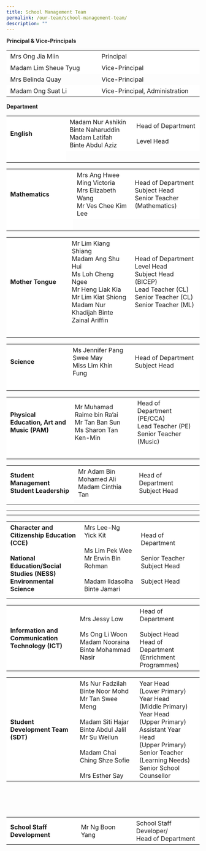 ```yaml
---
title: School Management Team
permalink: /our-team/school-management-team/
description: ""
---
```

**Principal & Vice-Principals**


 <table border="0" style="box-sizing: inherit; border-collapse: collapse; border-spacing: 0px; max-width: 100%; width: 792.225px;"><tbody style="box-sizing: inherit;"><tr style="box-sizing: inherit; background: rgb(255, 255, 255);"><td style="box-sizing: inherit; padding: 5px 10px; width: 395.612px;">Mrs Ong Jia Miin</td><td style="box-sizing: inherit; padding: 5px 10px; width: 395.612px;">Principal</td></tr><tr style="box-sizing: inherit; background: rgb(255, 255, 255);"><td style="box-sizing: inherit; padding: 5px 10px; width: 395.612px;">Madam Lim Sheue Tyug</td><td style="box-sizing: inherit; padding: 5px 10px; width: 395.612px;">Vice-Principal</td></tr><td style="box-sizing: inherit; padding: 5px 10px; width: 395.612px;">Mrs Belinda Quay</td><td style="box-sizing: inherit; padding: 5px 10px; width: 395.612px;">Vice-Principal</td><tr style="box-sizing: inherit; background: rgb(255, 255, 255);"><td style="box-sizing: inherit; padding: 5px 10px; width: 395.612px;">Madam Ong Suat Li</td><td style="box-sizing: inherit; padding: 5px 10px; width: 395.612px;">Vice-Principal, Administration</td></tr></tbody></table>

**Department**


<table border="0" style="box-sizing: inherit; border-collapse: collapse; border-spacing: 0px; max-width: 100%; width: 792.225px;"><tbody style="box-sizing: inherit;"><tr style="box-sizing: inherit; background: rgb(255, 255, 255);"><td style="box-sizing: inherit; padding: 5px 10px; width: 263.737px;"><b>English</b></td><td style="box-sizing: inherit; padding: 5px 10px; width: 263.737px;">Madam Nur Ashikin Binte Naharuddin<br>Madam Latifah Binte Abdul Aziz</td><td style="box-sizing: inherit; padding: 5px 10px; width: 263.75px;">Head of Department<br><br>Level Head</td></tr><tr style="box-sizing: inherit; background: rgb(255, 255, 255);"><td style="box-sizing: inherit; padding: 5px 10px; width: 263.737px;">&nbsp;</td></tr></tbody></table>

<table border="0" style="box-sizing: inherit; border-collapse: collapse; border-spacing: 0px; max-width: 100%; width: 792.225px;"><tbody style="box-sizing: inherit;"><tr style="box-sizing: inherit; background: rgb(255, 255, 255);"><td style="box-sizing: inherit; padding: 5px 10px; width: 263.737px;"><b>Mathematics</b></td><td style="box-sizing: inherit; padding: 5px 10px; width: 263.737px;">Mrs Ang Hwee Ming Victoria<br>Mrs Elizabeth Wang<br>Mr Ves Chee Kim Lee</td><td style="box-sizing: inherit; padding: 5px 10px; width: 263.75px;">Head of Department<br>Subject Head<br>Senior Teacher (Mathematics)</td></tr><tr style="box-sizing: inherit; background: rgb(255, 255, 255);"><td style="box-sizing: inherit; padding: 5px 10px; width: 263.737px;">&nbsp;</td></tr></tbody></table>


<table border="0" style="box-sizing: inherit; border-collapse: collapse; border-spacing: 0px; max-width: 100%; width: 792.225px;"><tbody style="box-sizing: inherit;"><tr style="box-sizing: inherit; background: rgb(255, 255, 255);"><td style="box-sizing: inherit; padding: 5px 10px; width: 263.737px;"><b>Mother Tongue</b></td><td style="box-sizing: inherit; padding: 5px 10px; width: 263.737px;">Mr Lim Kiang Shiang<br>Madam Ang Shu Hui<br>Ms Loh Cheng Ngee<br>Mr Heng Liak Kia<br>Mr Lim Kiat Shiong<br>Madam Nur Khadijah Binte Zainal Ariffin </td><td style="box-sizing: inherit; padding: 5px 10px; width: 263.75px;">Head of Department<br>Level Head<br>Subject Head (BICEP)<br>Lead Teacher (CL)<br>Senior Teacher (CL)<br>Senior Teacher (ML)</td></tr><tr style="box-sizing: inherit; background: rgb(255, 255, 255);"><td style="box-sizing: inherit; padding: 5px 10px; width: 263.737px;">&nbsp;</td><td style="box-sizing: inherit; padding: 5px 10px; width: 263.737px;"></td><td style="box-sizing: inherit; padding: 5px 10px; width: 263.75px;"></td></tr></tbody></table>


<table border="0" style="box-sizing: inherit; border-collapse: collapse; border-spacing: 0px; max-width: 100%; width: 792.225px;"><tbody style="box-sizing: inherit;"><tr style="box-sizing: inherit; background: rgb(255, 255, 255);"><td style="box-sizing: inherit; padding: 5px 10px; width: 263.737px;"><b>Science</b></td><td style="box-sizing: inherit; padding: 5px 10px; width: 263.737px;">Ms Jennifer Pang Swee May<br>Miss Lim Khin Fung</td><td style="box-sizing: inherit; padding: 5px 10px; width: 263.75px;">Head of Department<br>Subject Head</td></tr><tr style="box-sizing: inherit; background: rgb(255, 255, 255);"><td style="box-sizing: inherit; padding: 5px 10px; width: 263.737px;">&nbsp;</td><td style="box-sizing: inherit; padding: 5px 10px; width: 263.737px;"></td><td style="box-sizing: inherit; padding: 5px 10px; width: 263.75px;"></td></tr></tbody></table>



<table border="0" style="box-sizing: inherit; border-collapse: collapse; border-spacing: 0px; max-width: 100%; width: 792.225px;"><tbody style="box-sizing: inherit;"><tr style="box-sizing: inherit; background: rgb(255, 255, 255);"><td style="box-sizing: inherit; padding: 5px 10px; width: 263.737px;"><b>Physical Education, Art and Music (PAM)</b></td><td style="box-sizing: inherit; padding: 5px 10px; width: 263.737px;">Mr Muhamad Raime bin Ra’ai<br>Mr Tan Ban Sun<br>Ms Sharon Tan Ken-Min</td><td style="box-sizing: inherit; padding: 5px 10px; width: 263.75px;">Head of Department (PE/CCA)<br>Lead Teacher (PE)<br>Senior Teacher (Music)</td></tr><tr style="box-sizing: inherit; background: rgb(255, 255, 255);"><td style="box-sizing: inherit; padding: 5px 10px; width: 263.737px;">&nbsp;</td><td style="box-sizing: inherit; padding: 5px 10px; width: 263.737px;">&nbsp;</td><td style="box-sizing: inherit; padding: 5px 10px; width: 263.75px;"></td></tr></tbody></table>




<table border="0" style="box-sizing: inherit; border-collapse: collapse; border-spacing: 0px; max-width: 100%; width: 792.225px;"><tbody style="box-sizing: inherit;"><tr style="box-sizing: inherit; background: rgb(255, 255, 255);"><td style="box-sizing: inherit; padding: 5px 10px; width: 263.737px;"><b>Student Management<br>Student Leadership</b></td><td style="box-sizing: inherit; padding: 5px 10px; width: 263.737px;">Mr Adam Bin Mohamed Ali<br>Madam Cinthia Tan</td><td style="box-sizing: inherit; padding: 5px 10px; width: 263.75px;">Head of Department<br>Subject Head</td></tr><tr style="box-sizing: inherit; background: rgb(255, 255, 255);"><td style="box-sizing: inherit; padding: 5px 10px; width: 263.75px;"></td></tr></tbody></table>

<table border="0" style="box-sizing: inherit; border-collapse: collapse; border-spacing: 0px; max-width: 100%; width: 792.225px;"><tbody style="box-sizing: inherit;"><tr style="box-sizing: inherit; background: rgb(255, 255, 255);"><td style="box-sizing: inherit; padding: 5px 10px; width: 263.737px;"></td><td style="box-sizing: inherit; padding: 5px 10px; width: 263.737px;"></td><td style="box-sizing: inherit; padding: 5px 10px; width: 263.75px;"></td></tr></tbody></table>

<table border="0" style="box-sizing: inherit; border-collapse: collapse; border-spacing: 0px; max-width: 100%; width: 792.225px;"><tbody style="box-sizing: inherit;"><tr style="box-sizing: inherit; background: rgb(255, 255, 255);"><td style="box-sizing: inherit; padding: 5px 10px; width: 263.737px;"><b>Character and Citizenship Education (CCE)<br><br>National Education/Social Studies (NESS)<br>Environmental Science</b></td><td style="box-sizing: inherit; padding: 5px 10px; width: 263.737px;">Mrs Lee-Ng Yick Kit<br><br>Ms Lim Pek Wee<br> Mr Erwin Bin Rohman<br><br>Madam Ildasolha Binte Jamari</td><td style="box-sizing: inherit; padding: 5px 10px; width: 263.75px;">Head of Department<br><br>Senior Teacher<br>Subject Head<br><br>Subject Head</td></tr><td style="box-sizing: inherit; padding: 5px 10px; width: 263.75px;"></td></tbody></table>


<table border="0" style="box-sizing: inherit; border-collapse: collapse; border-spacing: 0px; max-width: 100%; width: 792.225px;"><tbody style="box-sizing: inherit;"><tr style="box-sizing: inherit; background: rgb(255, 255, 255); height: 65px;"><td style="box-sizing: inherit; padding: 5px 10px; width: 263.737px;"><b>Information and Communication Technology (ICT)</b></td><td style="box-sizing: inherit; padding: 5px 10px; width: 263.737px;">Mrs Jessy Low<br><br>Ms Ong Li Woon<br>Madam Nooraina Binte Mohammad Nasir</td><td style="box-sizing: inherit; padding: 5px 10px; width: 263.75px;">Head of Department<br><br>Subject Head<br>Head of Department (Enrichment Programmes)</td></tr><tr style="box-sizing: inherit; background: rgb(255, 255, 255);"></tr></tbody></table>


<table border="0" style="box-sizing: inherit; border-collapse: collapse; border-spacing: 0px; max-width: 100%; width: 792.225px; height: 348px;"><tbody style="box-sizing: inherit;"><tr style="box-sizing: inherit; background: rgb(255, 255, 255);"><td style="box-sizing: inherit; padding: 5px 10px; width: 263.737px;"><b>Student Development Team (SDT)</b></td><td style="box-sizing: inherit; padding: 5px 10px; width: 263.737px;">Ms Nur Fadzilah Binte Noor Mohd<br>Mr Tan Swee Meng<br><br>Madam Siti Hajar Binte Abdul Jalil<br>Mr Su Weilun<br><br>Madam Chai Ching Shze Sofie<br><br>Mrs Esther Say</td><td style="box-sizing: inherit; padding: 5px 10px; width: 263.75px;">Year Head <br>(Lower Primary)<br>Year Head<br>(Middle Primary)<br>Year Head<br>(Upper Primary)<br>Assistant Year Head<br>(Upper Primary)<br>Senior Teacher<br>(Learning Needs)<br>Senior School Counsellor</td></tr><tr style="box-sizing: inherit; background: rgb(255, 255, 255);"></tr></tbody></table>


<table border="0" style="box-sizing: inherit; border-collapse: collapse; border-spacing: 0px; max-width: 100%; width: 792.225px; height: 348px;"><tbody style="box-sizing: inherit;"><tr style="box-sizing: inherit; background: rgb(255, 255, 255);"><td style="box-sizing: inherit; padding: 5px 10px; width: 263.737px;"><b>School Staff Development</b></td><td style="box-sizing: inherit; padding: 5px 10px; width: 263.737px;">Mr Ng Boon Yang</td><td style="box-sizing: inherit; padding: 5px 10px; width: 263.75px;">School Staff Developer/<br style="box-sizing: inherit;">Head of Department</td></tr></tbody></table>